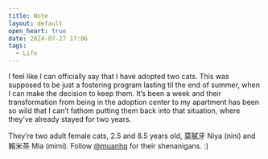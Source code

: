 ```yaml
---
title: Note
layout: default
open_heart: true
date: 2024-07-27 17:06
tags:
  - Life
---
```


I feel like I can officially say that I have adopted two cats. This was supposed to be just a fostering program lasting til the end of summer, when I can make the decision to keep them. It’s been a week and their transformation from being in the adoption center to my apartment has been so wild that I can’t fathom putting them back into that situation, where they’ve already stayed for two years. 

They’re two adult female cats, 2.5 and 8.5 years old, 莫膩牙 Niya (nini) and 賴米茶 Mia (mimi). Follow [@muanhq](https://instagram.com/muanhq) for their shenanigans. :)
